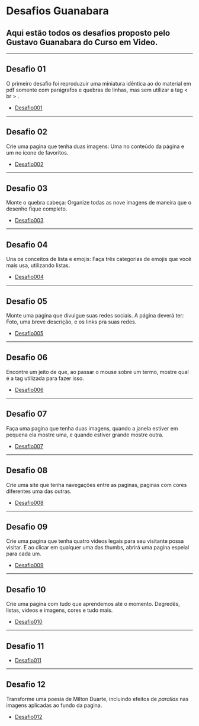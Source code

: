 # Desafios Guanabara
## Aqui estão todos os desafios proposto pelo Gustavo Guanabara do Curso em Video.
---
## Desafio 01
O primeiro desafio foi reproduzuir uma miniatura idêntica ao do material em pdf somente com parágrafos e quebras de linhas, mas sem utilizar a tag < br > .
- [Desafio001](https://marcionogit.github.io/desafiosghanabara/desafio001)
---
## Desafio 02
Crie uma pagina que tenha duas imagens: Uma no conteúdo da página e um no ícone de favoritos.
- [Desafio002](https://marcionogit.github.io/desafiosghanabara/desafio002)
---
## Desafio 03
Monte o quebra cabeça: Organize todas as nove imagens de maneira que o desenho fique completo.
- [Desafio003](https://marcionogit.github.io/desafiosghanabara/desafio003)
---
## Desafio 04
Una os conceitos de lista e emojis: Faça três categorias de emojis que você mais usa, utilizando listas.
- [Desafio004](https://marcionogit.github.io/desafiosghanabara/desafio004)
---
## Desafio 05
Monte uma pagina que divulgue suas redes sociais. A página deverá ter: Foto, uma breve descrição, e os links pra suas redes.
- [Desafio005](https://marcionogit.github.io/desafiosghanabara/desafio005)
---
## Desafio 06
Encontre um jeito de que, ao passar o mouse sobre um termo, mostre qual é a tag utilizada para fazer isso.
- [Desafio006](https://marcionogit.github.io/desafiosghanabara/desafio006)
---
## Desafio 07
Faça uma pagina que tenha duas imagens, quando a janela estiver em pequena ela mostre uma, e quando estiver grande mostre outra.
- [Desafio007](https://marcionogit.github.io/desafiosghanabara/desafio007)
---
## Desafio 08
Crie uma site que tenha navegações entre as paginas, paginas com cores diferentes uma das outras.
- [Desafio008](https://marcionogit.github.io/desafiosghanabara/desafio008)
---
## Desafio 09
Crie uma pagina que tenha quatro videos legais para seu visitante possa visitar. E ao clicar em qualquer uma das thumbs, abrirá uma pagina espeial para cada um.
- [Desafio009](https://marcionogit.github.io/desafiosghanabara/desafio009)
---
## Desafio 10
Crie uma pagina com tudo que aprendemos até o momento. Degredês, listas, videos e imagens, cores e tudo mais.
- [Desafio010](https://marcionogit.github.io/desafiosghanabara/desafio010)
---
## Desafio 11
- [Desafio011](https://marcionogit.github.io/desafiosghanabara/desafio011)
---
## Desafio 12
Transforme uma poesia de Milton Duarte, incluindo efeitos de _parallax_ nas imagens aplicadas ao fundo da pagina.
- [Desafio012](https://marcionogit.github.io/desafiosghanabara/desafio012)
